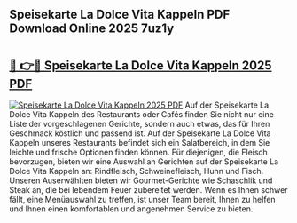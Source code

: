 ## Speisekarte La Dolce Vita Kappeln PDF Download Online 2025 7uz1y

# <h2><a href="http://gccivf.nevu.top/?p=Speisekarte+La+Dolce+Vita+Kappeln">🔗 👉🔴 Speisekarte La Dolce Vita Kappeln 2025 PDF</a></h2>

[![Speisekarte La Dolce Vita Kappeln 2025 PDF](https://i.imgur.com/dBaPXMq.png)](http://gccivf.nevu.top/?p=Speisekarte+La+Dolce+Vita+Kappeln)
Auf der Speisekarte La Dolce Vita Kappeln des Restaurants oder Cafés finden Sie nicht nur eine Liste der vorgeschlagenen Gerichte, sondern auch etwas, das für Ihren Geschmack köstlich und passend ist. Auf der Speisekarte La Dolce Vita Kappeln unseres Restaurants befindet sich ein Salatbereich, in dem Sie leichte und frische Optionen finden können. Für diejenigen, die Fleisch bevorzugen, bieten wir eine Auswahl an Gerichten auf der Speisekarte La Dolce Vita Kappeln an: Rindfleisch, Schweinefleisch, Huhn und Fisch. Unseren Auserwählten bieten wir Gourmet-Gerichte wie Schaschlik und Steak an, die bei lebendem Feuer zubereitet werden. Wenn es Ihnen schwer fällt, eine Menüauswahl zu treffen, ist unser Team bereit, Ihnen zu helfen und Ihnen einen komfortablen und angenehmen Service zu bieten.
